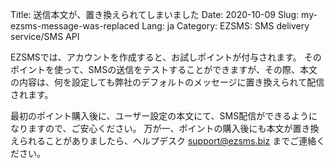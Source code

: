 Title: 送信本文が、置き換えられてしまいました
Date: 2020-10-09
Slug: my-ezsms-message-was-replaced
Lang: ja
Category: EZSMS: SMS delivery service/SMS API

EZSMSでは、アカウントを作成すると、お試しポイントが付与されます。
そのポイントを使って、SMSの送信をテストすることができますが、その際、本文の内容は、何を設定しても弊社のデフォルトのメッセージに置き換えられて配信されます。

最初のポイント購入後に、ユーザー設定の本文にて、SMS配信ができるようになりますので、ご安心ください。
万が一、ポイントの購入後にも本文が置き換えられることがありましたら、ヘルプデスク support@ezsms.biz までご連絡ください。
